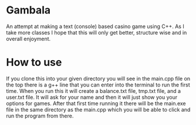 # Gambala
An attempt at making a text (console) based casino game using C++.
As I take more classes I hope that this will only get better, 
structure wise and in overall enjoyment.

# How to use
If you clone this into your given directory you will see in the main.cpp file on the top 
there is a g++ line that you can enter into the terminal to run the first time. 
When you run this it will create a balance.txt file, tmp.txt file, 
and a user.txt file. It will ask for your name and then it will just 
show you your options for games. After that first time running it 
there will be the main.exe file in the same directory as the main.cpp 
which you will be able to click and run the program from there.
